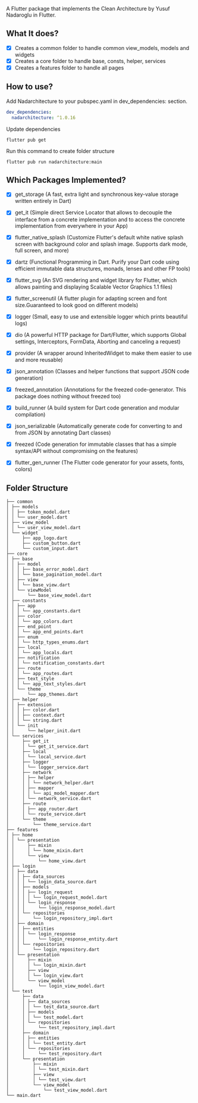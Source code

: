 A Flutter package that implements the Clean Architecture by Yusuf Nadaroglu in Flutter.

## What It does?
- [x] Creates a common folder to handle common view_models, models and widgets
- [x] Creates a core folder to handle base, consts, helper, services
- [x] Creates a features folder to handle all pages

## How to use?
Add Nadarchitecture to your pubspec.yaml in dev_dependencies: section.
```yaml
dev_dependencies:
  nadarchitecture: ^1.0.16
```

Update dependencies
```
flutter pub get
```

Run this command to create folder structure
```
flutter pub run nadarchitecture:main
```

## Which Packages Implemented?
- [x] get_storage (A fast, extra light and synchronous key-value storage written entirely in Dart)
- [x] get_it (Simple direct Service Locator that allows to decouple the interface from a concrete implementation and to access the concrete implementation from everywhere in your App)
- [x] flutter_native_splash (Customize Flutter's default white native splash screen with background color and splash image. Supports dark mode, full screen, and more)
- [x] dartz (Functional Programming in Dart. Purify your Dart code using efficient immutable data structures, monads, lenses and other FP tools)
- [x] flutter_svg (An SVG rendering and widget library for Flutter, which allows painting and displaying Scalable Vector Graphics 1.1 files)
- [x] flutter_screenutil (A flutter plugin for adapting screen and font size.Guaranteed to look good on different models)
- [x] logger (Small, easy to use and extensible logger which prints beautiful logs)
- [x] dio (A powerful HTTP package for Dart/Flutter, which supports Global settings, Interceptors, FormData, Aborting and canceling a request)
- [x] provider (A wrapper around InheritedWidget to make them easier to use and more reusable)
- [x] json_annotation (Classes and helper functions that support JSON code generation)
- [x] freezed_annotation (Annotations for the freezed code-generator. This package does nothing without freezed too)
- [x] build_runner (A build system for Dart code generation and modular compilation)
- [x] json_serializable (Automatically generate code for converting to and from JSON by annotating Dart classes)
- [x] freezed (Code generation for immutable classes that has a simple syntax/API without compromising on the features)
- [x] flutter_gen_runner (The Flutter code generator for your assets, fonts, colors)


## Folder Structure
```
├── common
│ ├── models
│ │ ├── token_model.dart
│ │ └── user_model.dart
│ ├── view_model
│ │ └── user_view_model.dart
│ └── widget
│     ├── app_logo.dart
│     ├── custom_button.dart
│     └── custom_input.dart
├── core
│ ├── base
│ │ ├── model
│ │ │ ├── base_error_model.dart
│ │ │ └── base_pagination_model.dart
│ │ ├── view
│ │ │ └── base_view.dart
│ │ └── viewModel
│ │     └── base_view_model.dart
│ ├── constants
│ │ ├── app
│ │ │ └── app_constants.dart
│ │ ├── color
│ │ │ └── app_colors.dart
│ │ ├── end_point
│ │ │ └── app_end_points.dart
│ │ ├── enum
│ │ │ └── http_types_enums.dart
│ │ ├── local
│ │ │ └── app_locals.dart
│ │ ├── notification
│ │ │ └── notification_constants.dart
│ │ ├── route
│ │ │ └── app_routes.dart
│ │ ├── text_style
│ │ │ └── app_text_styles.dart
│ │ └── theme
│ │     └── app_themes.dart
│ ├── helper
│ │ ├── extension
│ │ │ ├── color.dart
│ │ │ ├── context.dart
│ │ │ └── string.dart
│ │ └── init
│ │     └── helper_init.dart
│ └── services
│     ├── get_it
│     │ └── get_it_service.dart
│     ├── local
│     │ └── local_service.dart
│     ├── logger
│     │ └── logger_service.dart
│     ├── network
│     │ ├── helper
│     │ │ └── network_helper.dart
│     │ ├── mapper
│     │ │ └── api_model_mapper.dart
│     │ └── network_service.dart
│     ├── route
│     │ ├── app_router.dart
│     │ └── route_service.dart
│     └── theme
│         └── theme_service.dart
├── features
│ ├── home
│ │ └── presentation
│ │     ├── mixin
│ │     │ └── home_mixin.dart
│ │     └── view
│ │         └── home_view.dart
│ ├── login
│ │ ├── data
│ │ │ ├── data_sources
│ │ │ │ └── login_data_source.dart
│ │ │ ├── models
│ │ │ │ ├── login_request
│ │ │ │ │ └── login_request_model.dart
│ │ │ │ └── login_response
│ │ │ │     └── login_response_model.dart
│ │ │ └── repositories
│ │ │     └── login_repository_impl.dart
│ │ ├── domain
│ │ │ ├── entities
│ │ │ │ └── login_response
│ │ │ │     └── login_response_entity.dart
│ │ │ └── repositories
│ │ │     └── login_repository.dart
│ │ └── presentation
│ │     ├── mixin
│ │     │ └── login_mixin.dart
│ │     ├── view
│ │     │ └── login_view.dart
│ │     └── view_model
│ │         └── login_view_model.dart
│ └── test
│     ├── data
│     │ ├── data_sources
│     │ │ └── test_data_source.dart
│     │ ├── models
│     │ │ └── test_model.dart
│     │ └── repositories
│     │     └── test_repository_impl.dart
│     ├── domain
│     │ ├── entities
│     │ │ └── test_entity.dart
│     │ └── repositories
│     │     └── test_repository.dart
│     └── presentation
│         ├── mixin
│         │ └── test_mixin.dart
│         ├── view
│         │ └── test_view.dart
│         └── view_model
│             └── test_view_model.dart
└── main.dart

```



